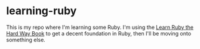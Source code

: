 # learning-ruby
This is my repo where I'm learning some Ruby.  I'm using the [Learn Ruby the Hard Way Book](https://learnrubythehardway.org/book) to get a decent foundation in Ruby, then I'll be moving onto something else.
